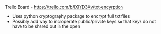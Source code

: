 Trello Board - https://trello.com/b/lXIYD3Xv/txt-encyrption 

- Uses python cryptography package to encrypt full txt files 
- Possibly add way to incroperate public/private keys so that keys do not have to be shared out in the open

